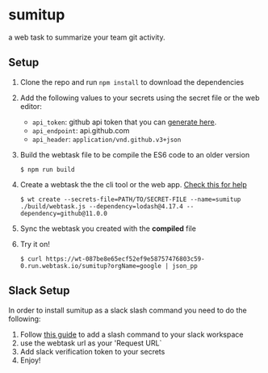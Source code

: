 # sumitup
a web task to summarize your team git activity.

## Setup
1. Clone the repo and run `npm install` to download the dependencies

2. Add the following values to your secrets using the secret file or the web editor:
    - `api_token`: github api token that you can [generate here](https://help.github.com/articles/creating-a-personal-access-token-for-the-command-line/).
    - `api_endpoint`: api.github.com
    - `api_header`: `application/vnd.github.v3+json`

3. Build the webtask file to be compile the ES6 code to an older version
    ```
    $ npm run build
    ```

4. Create a webtask the the cli tool or the web app. [Check this for help](https://webtask.io/docs/101)
    ```
    $ wt create --secrets-file=PATH/TO/SECRET-FILE --name=sumitup ./build/webtask.js --dependency=lodash@4.17.4 --dependency=github@11.0.0
    ```
5. Sync the webtask you created with the **compiled** file
6. Try it on!
    ```
    $ curl https://wt-087be8e65ecf52ef9e58757476803c59-0.run.webtask.io/sumitup?orgName=google | json_pp
    ```

## Slack Setup
In order to install sumitup as a slack slash command you need to do the following:
1. Follow [this guide](https://api.slack.com/slash-commands) to add a slash command to your slack workspace
2. use the webtask url as your 'Request URL`
3. Add slack verification token to your secrets
4. Enjoy!
